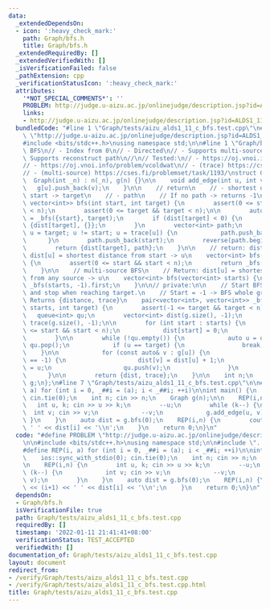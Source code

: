```yaml
---
data:
  _extendedDependsOn:
  - icon: ':heavy_check_mark:'
    path: Graph/bfs.h
    title: Graph/bfs.h
  _extendedRequiredBy: []
  _extendedVerifiedWith: []
  _isVerificationFailed: false
  _pathExtension: cpp
  _verificationStatusIcon: ':heavy_check_mark:'
  attributes:
    '*NOT_SPECIAL_COMMENTS*': ''
    PROBLEM: http://judge.u-aizu.ac.jp/onlinejudge/description.jsp?id=ALDS1_11_C
    links:
    - http://judge.u-aizu.ac.jp/onlinejudge/description.jsp?id=ALDS1_11_C
  bundledCode: "#line 1 \"Graph/tests/aizu_alds1_11_c_bfs.test.cpp\"\n#define PROBLEM\
    \ \"http://judge.u-aizu.ac.jp/onlinejudge/description.jsp?id=ALDS1_11_C\"\n\n\
    #include <bits/stdc++.h>\nusing namespace std;\n\n#line 1 \"Graph/bfs.h\"\n//\
    \ BFS\n// - Index from 0\n// - Directed\n// - Supports multi-source BFS\n// -\
    \ Supports reconstruct path\n//\n// Tested:\n// - https://oj.vnoi.info/problem/vmunch\n\
    // - https://oj.vnoi.info/problem/vcoldwat\n// - (trace) https://cses.fi/problemset/task/1667/\n\
    // - (multi-source) https://cses.fi/problemset/task/1193/\nstruct Graph {\n  \
    \  Graph(int _n) : n(_n), g(n) {}\n\n    void add_edge(int u, int v) {\n     \
    \   g[u].push_back(v);\n    }\n\n    // return\n    // - shortest distance from\
    \ start -> target\n    // - path\n    // If no path -> returns -1\n    pair<int,\
    \ vector<int>> bfs(int start, int target) {\n        assert(0 <= start && start\
    \ < n);\n        assert(0 <= target && target < n);\n\n        auto [dist, trace]\
    \ = _bfs({start}, target);\n        if (dist[target] < 0) {\n            return\
    \ {dist[target], {}};\n        }\n        vector<int> path;\n        for (int\
    \ u = target; u != start; u = trace[u]) {\n            path.push_back(u);\n  \
    \      }\n        path.push_back(start);\n        reverse(path.begin(), path.end());\n\
    \        return {dist[target], path};\n    }\n\n    // return: dist: vector<int>,\
    \ dist[u] = shortest distance from start -> u\n    vector<int> bfs(int start)\
    \ {\n        assert(0 <= start && start < n);\n        return _bfs({start}, -1).first;\n\
    \    }\n\n    // multi-source BFS\n    // Return: dist[u] = shortest distance\
    \ from any source -> u\n    vector<int> bfs(vector<int> starts) {\n        return\
    \ _bfs(starts, -1).first;\n    }\n\n// private:\n\n    // Start BFS from start,\
    \ and stop when reaching target.\n    // Start = -1 -> BFS whole graph\n    //\
    \ Returns {distance, trace}\n    pair<vector<int>, vector<int>> _bfs(vector<int>\
    \ starts, int target) {\n        assert(-1 <= target && target < n);\n\n     \
    \   queue<int> qu;\n        vector<int> dist(g.size(), -1);\n        vector<int>\
    \ trace(g.size(), -1);\n\n        for (int start : starts) {\n            assert(0\
    \ <= start && start < n);\n            dist[start] = 0;\n            qu.push(start);\n\
    \        }\n\n        while (!qu.empty()) {\n            auto u = qu.front();\
    \ qu.pop();\n            if (u == target) {\n                break;\n        \
    \    }\n\n            for (const auto& v : g[u]) {\n                if (dist[v]\
    \ == -1) {\n                    dist[v] = dist[u] + 1;\n                    trace[v]\
    \ = u;\n                    qu.push(v);\n                }\n            }\n  \
    \      }\n\n        return {dist, trace};\n    }\n\n    int n;\n    vector<vector<int>>\
    \ g;\n};\n#line 7 \"Graph/tests/aizu_alds1_11_c_bfs.test.cpp\"\n\n#define REP(i,\
    \ a) for (int i = 0, _##i = (a); i < _##i; ++i)\n\nint main() {\n    ios::sync_with_stdio(0);\
    \ cin.tie(0);\n    int n; cin >> n;\n    Graph g(n);\n\n    REP(i,n) {\n     \
    \   int u, k; cin >> u >> k;\n        --u;\n        while (k--) {\n          \
    \  int v; cin >> v;\n            --v;\n            g.add_edge(u, v);\n       \
    \ }\n    }\n    auto dist = g.bfs(0);\n    REP(i,n) {\n        cout << (i+1) <<\
    \ ' ' << dist[i] << '\\n';\n    }\n    return 0;\n}\n"
  code: "#define PROBLEM \"http://judge.u-aizu.ac.jp/onlinejudge/description.jsp?id=ALDS1_11_C\"\
    \n\n#include <bits/stdc++.h>\nusing namespace std;\n\n#include \"../bfs.h\"\n\n\
    #define REP(i, a) for (int i = 0, _##i = (a); i < _##i; ++i)\n\nint main() {\n\
    \    ios::sync_with_stdio(0); cin.tie(0);\n    int n; cin >> n;\n    Graph g(n);\n\
    \n    REP(i,n) {\n        int u, k; cin >> u >> k;\n        --u;\n        while\
    \ (k--) {\n            int v; cin >> v;\n            --v;\n            g.add_edge(u,\
    \ v);\n        }\n    }\n    auto dist = g.bfs(0);\n    REP(i,n) {\n        cout\
    \ << (i+1) << ' ' << dist[i] << '\\n';\n    }\n    return 0;\n}\n"
  dependsOn:
  - Graph/bfs.h
  isVerificationFile: true
  path: Graph/tests/aizu_alds1_11_c_bfs.test.cpp
  requiredBy: []
  timestamp: '2022-01-11 21:41:41+08:00'
  verificationStatus: TEST_ACCEPTED
  verifiedWith: []
documentation_of: Graph/tests/aizu_alds1_11_c_bfs.test.cpp
layout: document
redirect_from:
- /verify/Graph/tests/aizu_alds1_11_c_bfs.test.cpp
- /verify/Graph/tests/aizu_alds1_11_c_bfs.test.cpp.html
title: Graph/tests/aizu_alds1_11_c_bfs.test.cpp
---
```

